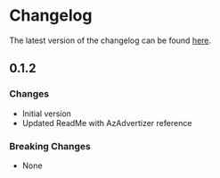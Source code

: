 # Changelog

The latest version of the changelog can be found [here](https://github.com/Azure/bicep-registry-modules/blob/main/avm/ptn/azd/container-app-upsert/CHANGELOG.md).

## 0.1.2

### Changes

- Initial version
- Updated ReadMe with AzAdvertizer reference

### Breaking Changes

- None
